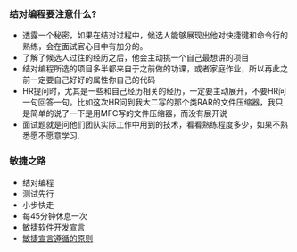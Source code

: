 ### 结对编程要注意什么?
* 透露一个秘密，如果在结对过程中，候选人能够展现出他对快捷键和命令行的熟练，会在面试官心目中有加分的。
* 了解了候选人过往的经历之后，他会主动挑一个自己最想讲的项目
* 结对编程所选的项目多半都来自于之前做的功课，或者家庭作业，所以再此之前一定要自己好好的属性你自己的代码
* HR提问时，尤其是一些和自己经历相关的经历，一定要主动展开，不要HR问一句回答一句。比如这次HR问到我大二写的那个类RAR的文件压缩器，我只是简单的说了一下是用MFC写的文件压缩器，而没有展开说
* 面试题就是问他们团队实际工作中用到的技术，看看熟练程度多少，如果不熟悉愿不愿意学习.
### 敏捷之路
* 结对编程
* 测试先行
* 小步快走
* 每45分钟休息一次
* [敏捷软件开发宣言](http://agilemanifesto.org/iso/zhchs/)
* [敏捷宣言遵循的原则](http://agilemanifesto.org/iso/zhchs/principles.html)
 